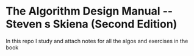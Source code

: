 # The Algorithm Design Manual -- Steven s Skiena (Second Edition)

In this repo I study and attach notes for all the algos and exercises in the book
